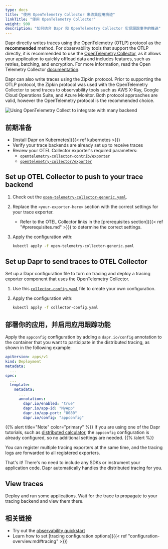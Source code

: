 ```yaml
---
type: docs
title: "使用 OpenTelemetry Collector 来收集应用痕迹"
linkTitle: "使用 OpenTelemetry Collector"
weight: 900
description: "如何结合 Dapr 和 OpenTelemetry Collector 实现跟踪事件的推送"
---
```


Dapr directly writes traces using the OpenTelemetry (OTLP) protocol as the **recommended** method. For observability tools that support the OTLP directly, it is recommended to use the [OpenTelemetry Collector](https://github.com/open-telemetry/opentelemetry-collector), as it allows your application to quickly offload data and includes features, such as retries, batching, and encryption. For more information, read the Open Telemetry Collector [documentation](https://opentelemetry.io/docs/collector/#when-to-use-a-collector).

Dapr can also write traces using the Zipkin protocol. Prior to supporting the OTLP protocol, the Zipkin protocol was used with the OpenTelemetry Collector to send traces to observability tools such as AWS X-Ray, Google Cloud Operations Suite, and Azure Monitor. Both protocol approaches are valid, however the OpenTelemetry protocol is the recommended choice.

![Using OpenTelemetry Collect to integrate with many backend](/images/open-telemetry-collector.png)

## 前期准备

- [Install Dapr on Kubernetes]({{< ref kubernetes >}})
- Verify your trace backends are already set up to receive traces
- Review your OTEL Collector exporter's required parameters:
  - [`opentelemetry-collector-contrib/exporter`](https://github.com/open-telemetry/opentelemetry-collector-contrib/tree/main/exporter)
  - [`opentelemetry-collector/exporter`](https://github.com/open-telemetry/opentelemetry-collector/tree/main/exporter)

## Set up OTEL Collector to push to your trace backend

1. Check out the [`open-telemetry-collector-generic.yaml`](/docs/open-telemetry-collector/open-telemetry-collector-generic.yaml).

1. Replace the `<your-exporter-here>` section with the correct settings for your trace exporter.
   - Refer to the OTEL Collector links in the [prerequisites section]({{< ref "#prerequisites.md" >}}) to determine the correct settings.

1. Apply the configuration with:

   ```sh
   kubectl apply -f open-telemetry-collector-generic.yaml
   ```

## Set up Dapr to send traces to OTEL Collector

Set up a Dapr configuration file to turn on tracing and deploy a tracing exporter component that uses the OpenTelemetry Collector.

1. Use this [`collector-config.yaml`](/docs/open-telemetry-collector/collector-config.yaml) file to create your own configuration.

1. Apply the configuration with:

   ```sh 
   kubectl apply -f collector-config.yaml
   ```

## 部署你的应用，并启用应用跟踪功能

Apply the `appconfig` configuration by adding a `dapr.io/config` annotation to the container that you want to participate in the distributed tracing, as shown in the following example:

```yaml
apiVersion: apps/v1
kind: Deployment
metadata:
  ...
spec:
  ...
  template:
    metadata:
      ...
      annotations:
        dapr.io/enabled: "true"
        dapr.io/app-id: "MyApp"
        dapr.io/app-port: "8080"
        dapr.io/config: "appconfig"
```

{{% alert title="Note" color="primary" %}}
If you are using one of the Dapr tutorials, such as [distributed calculator](https://github.com/dapr/quickstarts/tree/master/tutorials/distributed-calculator), the `appconfig` configuration is already configured, so no additional settings are needed.
{{% /alert %}}

You can register multiple tracing exporters at the same time, and the tracing logs are forwarded to all registered exporters.

That's it! There's no need to include any SDKs or instrument your application code. Dapr automatically handles the distributed tracing for you.

## View traces

Deploy and run some applications. Wait for the trace to propagate to your tracing backend and view them there.

## 相关链接
- Try out the [observability quickstart](https://github.com/dapr/quickstarts/tree/master/tutorials/observability/README.md)
- Learn how to set [tracing configuration options]({{< ref "configuration-overview.md#tracing" >}})